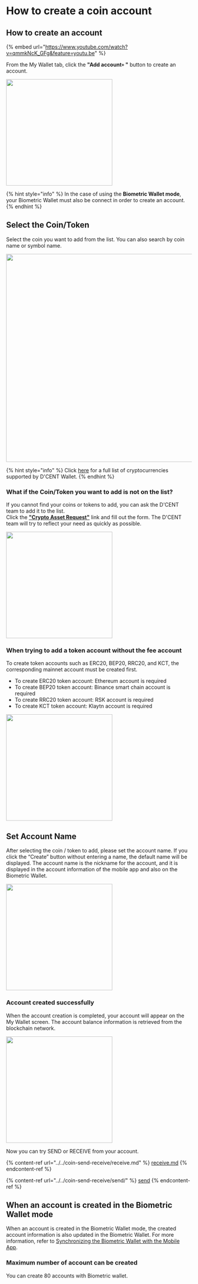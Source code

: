 # How to create a coin account

## How to create an account

{% embed url="https://www.youtube.com/watch?v=qmmkNcK_GFg&feature=youtu.be" %}

From the My Wallet tab, click the **"Add account`+` "** button to create an account.

<div align="left">

<img src="../../.gitbook/assets/계정추가eng-01.png" alt="" width="288">

</div>

{% hint style="info" %}
In the case of using the **Biometric Wallet mode**, your Biometric Wallet must also be connect in order to create an account.
{% endhint %}

## Select the Coin/Token

Select the coin you want to add from the list. You can also search by coin name or symbol name.

<div align="left">

<img src="../../.gitbook/assets/계정추가eng-02.png" alt="" width="563">

</div>

{% hint style="info" %}
Click [here](https://www.dcentwallet.com/en/supportedcoin) for a full list of cryptocurrencies supported by D'CENT Wallet.
{% endhint %}

### What if the Coin/Token you want to add is not on the list?

If you cannot find your coins or tokens to add, you can ask the D'CENT team to add it to the list. \
Click the [**"Crypto Asset Request"**](https://docs.google.com/forms/d/e/1FAIpQLSddydt7fv7D0ATnw49tCsBsex9DpHinAr0sebGb\_eQb0ne37g/viewform) link and fill out the form. The D'CENT team will try to reflect your need as quickly as possible.

<div align="left">

<img src="../../.gitbook/assets/계정추가eng-06.png" alt="" width="288">

</div>

### When trying to add a token account without the fee account

To create token accounts such as ERC20, BEP20, RRC20, and KCT, the corresponding mainnet account must be created first.

* To create ERC20 token account: Ethereum account is required
* To create BEP20 token account: Binance smart chain account is required
* To create RRC20 token account: RSK account is required
* To create KCT token account: Klaytn account is required

<div align="left">

<img src="../../.gitbook/assets/계정추가eng-05.png" alt="" width="288">

</div>

## Set Account Name

After selecting the coin / token to add, please set the account name. If you click the “Create” button without entering a name, the default name will be displayed. The account name is the nickname for the account, and it is displayed in the account information of the mobile app and also on the Biometric Wallet.

<div align="left">

<img src="../../.gitbook/assets/계정추가eng-03.png" alt="" width="288">

</div>

### Account created successfully

When the account creation is completed, your account will appear on the My Wallet screen. The account balance information is retrieved from the blockchain network.

<div align="left">

<img src="../../.gitbook/assets/계정추가eng-04.png" alt="" width="288">

</div>

Now you can try SEND or RECEIVE from your account.

{% content-ref url="../../coin-send-receive/receive.md" %}
[receive.md](../../coin-send-receive/receive.md)
{% endcontent-ref %}

{% content-ref url="../../coin-send-receive/send/" %}
[send](../../coin-send-receive/send/)
{% endcontent-ref %}

## When an account is created in the Biometric Wallet mode

When an account is created in the Biometric Wallet mode, the created account information is also updated in the Biometric Wallet. For more information, refer to [Synchronizing the Biometric Wallet with the Mobile App](../../biometric-wallet/synch-with-app.md).

### Maximum number of account can be created

You can create 80 accounts with Biometric wallet.
